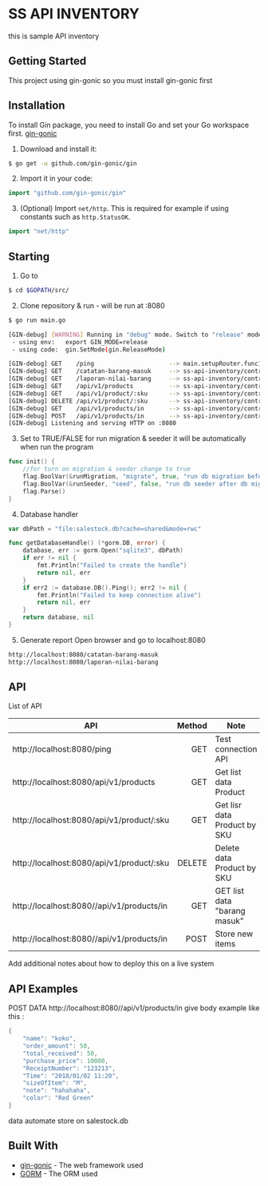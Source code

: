 # SS API INVENTORY

this is sample API inventory

## Getting Started

This project using gin-gonic so you must install gin-gonic first

## Installation

To install Gin package, you need to install Go and set your Go workspace first.
[gin-gonic](https://github.com/gin-gonic)

1. Download and install it:

```sh
$ go get -u github.com/gin-gonic/gin
```

2. Import it in your code:

```go
import "github.com/gin-gonic/gin"
```

3. (Optional) Import `net/http`. This is required for example if using constants such as `http.StatusOK`.

```go
import "net/http"
```

## Starting

1. Go to
```sh
$ cd $GOPATH/src/
```
2. Clone repository & run - will be run at :8080
```sh
$ go run main.go

[GIN-debug] [WARNING] Running in "debug" mode. Switch to "release" mode in production.
 - using env:	export GIN_MODE=release
 - using code:	gin.SetMode(gin.ReleaseMode)

[GIN-debug] GET    /ping                     --> main.setupRouter.func1 (3 handlers)
[GIN-debug] GET    /catatan-barang-masuk     --> ss-api-inventory/controllers.CSVCatatanPenjualan (3 handlers)
[GIN-debug] GET    /laporan-nilai-barang     --> ss-api-inventory/controllers.CSVLaporanNilaiBarang (3 handlers)
[GIN-debug] GET    /api/v1/products          --> ss-api-inventory/controllers.GetProduct (3 handlers)
[GIN-debug] GET    /api/v1/product/:sku      --> ss-api-inventory/controllers.GetProductBySku (3 handlers)
[GIN-debug] DELETE /api/v1/product/:sku      --> ss-api-inventory/controllers.DeleteProduct (3 handlers)
[GIN-debug] GET    /api/v1/products/in       --> ss-api-inventory/controllers.GetProductIn (3 handlers)
[GIN-debug] POST   /api/v1/products/in       --> ss-api-inventory/controllers.StoreNewProduct (3 handlers)
[GIN-debug] Listening and serving HTTP on :8080
```

3. Set to TRUE/FALSE for run migration & seeder it will be automatically when run the program
```go
func init() {
	//for turn on migration & seeder change to true
	flag.BoolVar(&runMigration, "migrate", true, "run db migration before starting the server")
	flag.BoolVar(&runSeeder, "seed", false, "run db seeder after db migration")
	flag.Parse()
}
```

4. Database handler
```go
var dbPath = "file:salestock.db?cache=shared&mode=rwc"

func getDatabaseHandle() (*gorm.DB, error) {
	database, err := gorm.Open("sqlite3", dbPath)
	if err != nil {
		fmt.Println("Failed to create the handle")
		return nil, err
	}
	if err2 := database.DB().Ping(); err2 != nil {
		fmt.Println("Failed to keep connection alive")
		return nil, err
	}
	return database, nil
}
```

5. Generate report
Open browser and go to localhost:8080
```sh
http://localhost:8080/catatan-barang-masuk
http://localhost:8080/laporan-nilai-barang               
```

## API

List of API

API                           |   Method   |                        Note                      |
--------------------------------------------|-----------:|--------------------------------------------------|
http://localhost:8080/ping                  |    GET     | Test connection API                              |
http://localhost:8080/api/v1/products       |    GET     | Get list data Product                            |
http://localhost:8080/api/v1/product/:sku   |    GET     | Get lisr data Product by SKU                     |
http://localhost:8080/api/v1/product/:sku   |    DELETE  | Delete data Product by SKU                       |
http://localhost:8080//api/v1/products/in   |    GET     | GET list data "barang masuk"                     |
http://localhost:8080//api/v1/products/in   |    POST    | Store new items                                  |


Add additional notes about how to deploy this on a live system
## API Examples
POST DATA http://localhost:8080//api/v1/products/in
give body example like this :

```go
{
	"name": "koko",
	"order_amount": 50,
	"total_received": 50,
	"purchase_price": 10000,
	"ReceiptNumber": "123213",
	"Time": "2018/01/02 11:20",
	"sizeOfItem": "M",
	"note": "hahahaha",
	"color": "Red Green"
}
```

data automate store on salestock.db

## Built With

* [gin-gonic](https://github.com/gin-gonic) - The web framework used
* [GORM](http://gorm.io/) - The ORM used

